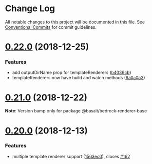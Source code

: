 # Change Log

All notable changes to this project will be documented in this file.
See [Conventional Commits](https://conventionalcommits.org) for commit guidelines.

# [0.22.0](https://github.com/basaltinc/bedrock/compare/v0.21.0...v0.22.0) (2018-12-25)


### Features

* add outputDirName prop for templateRenderers ([b4036cb](https://github.com/basaltinc/bedrock/commit/b4036cb))
* templateRenderers now have build and watch methods ([9a0a0a3](https://github.com/basaltinc/bedrock/commit/9a0a0a3))





# [0.21.0](https://github.com/basaltinc/bedrock/compare/v0.20.5...v0.21.0) (2018-12-22)

**Note:** Version bump only for package @basalt/bedrock-renderer-base





# [0.20.0](https://github.com/basaltinc/bedrock/compare/v0.19.0...v0.20.0) (2018-12-13)


### Features

* multiple template renderer support ([1563ec0](https://github.com/basaltinc/bedrock/commit/1563ec0)), closes [#162](https://github.com/basaltinc/bedrock/issues/162)
